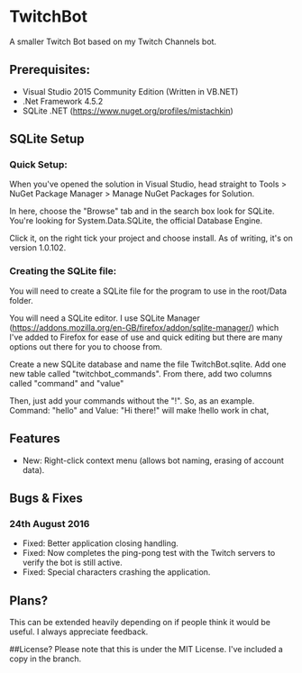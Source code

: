 # TwitchBot
A smaller Twitch Bot based on my Twitch Channels bot.

## Prerequisites:
- Visual Studio 2015 Community Edition (Written in VB.NET)
- .Net Framework 4.5.2
- SQLite .NET (https://www.nuget.org/profiles/mistachkin)

## SQLite Setup

### Quick Setup:
When you've opened the solution in Visual Studio, head straight to Tools > NuGet Package Manager > Manage NuGet Packages for Solution.

In here, choose the "Browse" tab and in the search box look for SQLite. You're looking for System.Data.SQLite, the official Database Engine.

Click it, on the right tick your project and choose install. As of writing, it's on version 1.0.102.


### Creating the SQLite file:
You will need to create a SQLite file for the program to use in the root/Data folder.

You will need a SQLite editor. I use SQLite Manager (https://addons.mozilla.org/en-GB/firefox/addon/sqlite-manager/) which I've added to Firefox for ease of use and quick editing but there are many options out there for you to choose from.

Create a new SQLite database and name the file TwitchBot.sqlite. Add one new table called "twitchbot_commands". From there, add two columns called "command"
and "value"

Then, just add your commands without the "!". So, as an example. Command: "hello" and Value: "Hi there!" will make !hello work
in chat,

## Features
- New: Right-click context menu (allows bot naming, erasing of account data).

## Bugs & Fixes
### 24th August 2016
- Fixed: Better application closing handling.
- Fixed: Now completes the ping-pong test with the Twitch servers to verify the bot is still active.
- Fixed: Special characters crashing the application.

## Plans?
This can be extended heavily depending on if people think it would be useful. I always appreciate feedback.

##License?
Please note that this is under the MIT License. I've included a copy in the branch.
